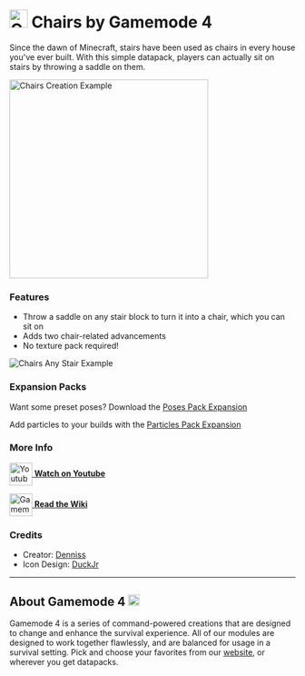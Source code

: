 # <img src="https://raw.githubusercontent.com/Gamemode4Dev/GM4_Datapacks/master/base/images/gm4_logo.png" alt="GM4 Logo" width="32" /> Chairs by Gamemode 4 <!--$pmc:delete-->

Since the dawn of Minecraft, stairs have been used as chairs in every house you've ever built. With this simple datapack, players can actually sit on stairs by throwing a saddle on them. <!--$pmc:headerSize-->

<img src="https://raw.githubusercontent.com/Gamemode4Dev/GM4_Datapacks/master/gm4_chairs/images/chairs_creation_example.webp" alt="Chairs Creation Example" width="350"/>  <!--$modrinth:replaceWithVideo--> <!--$pmc:delete-->

### Features
- Throw a saddle on any stair block to turn it into a chair, which you can sit on
- Adds two chair-related advancements
- No texture pack required!

![Chairs Any Stair Example](https://raw.githubusercontent.com/Gamemode4Dev/GM4_Datapacks/master/gm4_chairs/images/chairs_any_stair_example.png) 

### Expansion Packs
<!--- these will get links when those pages are made available-->
Want some preset poses? Download the [Poses Pack Expansion](https://gm4.co/modules/poses-pack)<!--$dynamicLink:gm4_poses_pack-->

Add particles to your builds with the [Particles Pack Expansion](https://gm4.co/modules/particles-pack)<!--$dynamicLink:gm4_particles_pack-->

### More Info
[<img src="https://raw.githubusercontent.com/Gamemode4Dev/GM4_Datapacks/master/base/images/youtube_logo.png" alt="Youtube Logo" width="40" align="center"/> **Watch on Youtube**](https://www.youtube.com/watch?v=7KbBw1hEKdY)

[<img src="https://raw.githubusercontent.com/Gamemode4Dev/GM4_Datapacks/master/base/images/gm4_wiki_logo.png" alt="Gamemode 4 Wiki Logo" width="40" align="center"/> **Read the Wiki**](https://wiki.gm4.co/wiki/Chairs)

### Credits
- Creator: [Denniss](https://twitter.com/Dennis2p_)
- Icon Design: [DuckJr](https://twitter.com/DuckJr94)

---
## About Gamemode 4 <img src="https://raw.githubusercontent.com/Gamemode4Dev/GM4_Datapacks/master/base/images/gm4_logo.png" alt="Gamemode 4 Logo" width="20"/>
Gamemode 4 is a series of command-powered creations that are designed to change and enhance the survival experience. All of our modules are designed to work together flawlessly, and are balanced for usage in a survival setting. Pick and choose your favorites from our [website](https://gm4.co), or wherever you get datapacks.